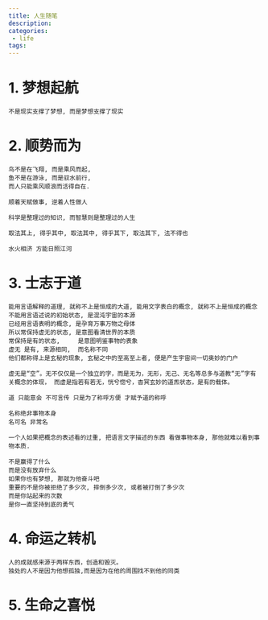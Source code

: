 ```yaml
---
title: 人生随笔
description:
categories:
 - life
tags:
---
```


# 1. 梦想起航

```
不是现实支撑了梦想, 而是梦想支撑了现实
```

# 2. 顺势而为

```
鸟不是在飞翔, 而是乘风而起,
鱼不是在游泳, 而是驭水前行,
而人只能乘风顺浪而活得自在.
```

```
顺着天赋做事, 逆着人性做人
```

```
科学是整理过的知识, 而智慧则是整理过的人生
```

```
取法其上, 得乎其中, 取法其中, 得乎其下, 取法其下, 法不得也
```

```
水火相济 方能日照江河
```
# 3. 士志于道
```
能用言语解释的道理, 就称不上是恒成的大道, 能用文字表白的概念, 就称不上是恒成的概念
不能用言语述说的初始状态, 是混沌宇宙的本源
已经用言语表明的概念, 是孕育万事万物之母体
所以常保持虚无的状态, 是意图看清世界的本质
常保持是有的状态,     是意图明鉴事物的表象
虚无 是有, 来源相同,  而名称不同
他们都称得上是玄秘的现象, 玄秘之中的至高至上者, 便是产生宇宙间一切奥妙的门户

虚无是“空”。无不仅仅是一个独立的字，而是无为，无形，无己、无名等总多与道教“无”字有关概念的体现， 而虚是指若有若无，恍兮惚兮，杳冥玄妙的道炁状态，是有的载体。

道 只能意会 不可言传 只是为了称呼方便 才赋予道的称呼

名称绝非事物本身
名可名 非常名

一个人如果把概念的表述看的过重, 把语言文字描述的东西 看做事物本身, 那他就难以看到事物本质.
```
```
不是赢得了什么
而是没有放弃什么
如果你也有梦想, 那就为他奋斗吧
重要的不是你被拒绝了多少次, 摔倒多少次, 或者被打倒了多少次
而是你站起来的次数
是你一直坚持到底的勇气
```
# 4. 命运之转机
```
人的成就感来源于两样东西，创造和毁灭。
独处的人不是因为他想孤独,而是因为在他的周围找不到他的同类
```
# 5. 生命之喜悦

